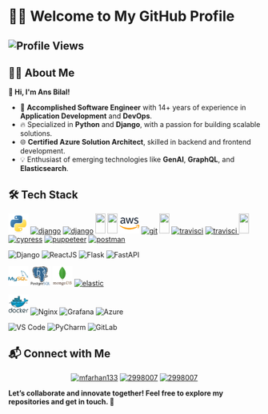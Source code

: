 # 👨‍💻 Welcome to My GitHub Profile  

![Profile Views](https://komarev.com/ghpvc/?username=YourGitHubUsername&label=Profile%20Views&color=0e75b6&style=flat) 
---

## 🧑‍💼 About Me  
**👋 Hi, I'm Ans Bilal!**  
- 🚀 **Accomplished Software Engineer** with 14+ years of experience in **Application Development** and **DevOps**.  
- 🔥 Specialized in **Python** and **Django**, with a passion for building scalable solutions.  
- 🌐 **Certified Azure Solution Architect**, skilled in backend and frontend development.  
- 💡 Enthusiast of emerging technologies like **GenAI**, **GraphQL**, and **Elasticsearch**.  

## 🛠️ Tech Stack  

<!-- Languages -->
<a href="https://www.python.org" target="blank"><img src="https://raw.githubusercontent.com/devicons/devicon/master/icons/python/python-original.svg" alt="python"   width="40" height="40"/></a>
<a href="https://www.djangoproject.com/" target="blank"><img src="https://cdn.worldvectorlogo.com/logos/django.svg" alt="django" width="40" height="40"/></a>
<a href="https://fastapi.tiangolo.com/" target="blank"><img src="https://icon.icepanel.io/Technology/svg/FastAPI.svg" alt="django" width="40" height="40"/></a>
<img src="https://cdn-icons-png.flaticon.com/128/7794/7794678.png" width="20" height="40"/>
<img src="https://cdn-icons-png.flaticon.com/128/7794/7794678.png" width="20" height="40"/>
<a href="https://aws.amazon.com" target="blank"><img src="https://raw.githubusercontent.com/devicons/devicon/master/icons/amazonwebservices/amazonwebservices-original-wordmark.svg" alt="aws" width="40" height="40"/></a>
<a href="https://git-scm.com/" target="blank"><img src="https://www.vectorlogo.zone/logos/git-scm/git-scm-icon.svg" alt="git" width="40" height="40"/></a>
<img src="https://cdn-icons-png.flaticon.com/128/7794/7794678.png" width="20" height="40"/>
<a href="https://travis-ci.org" target="blank"><img src="https://www.vectorlogo.zone/logos/travis-ci/travis-ci-icon.svg" alt="travisci" width="40" height="40"/></a>
<a href="https://github.com/features/actions" target="blank"><img src="https://icon.icepanel.io/Technology/svg/GitHub-Actions.svg" alt="travisci" width="40" height="40"/>  </a>
<img src="https://cdn-icons-png.flaticon.com/128/7794/7794678.png" width="20" height="40"/>
<a href="https://www.cypress.io" target="blank"><img src="https://raw.githubusercontent.com/simple-icons/simple-icons/6e46ec1fc23b60c8fd0d2f2ff46db82e16dbd75f/icons/cypress.svg" alt="cypress" width="40" height="40"/></a>
<a href="https://github.com/puppeteer/puppeteer" target="blank"><img src="https://www.vectorlogo.zone/logos/pptrdev/pptrdev-official.svg" alt="puppeteer" width="40" height="40"/></a>
<a href="https://postman.com" target="blank"><img src="https://www.vectorlogo.zone/logos/getpostman/getpostman-icon.svg" alt="postman" width="40" height="40"/></a> 

<!-- Frameworks -->
<img src="https://img.shields.io/badge/Django-092E20?style=for-the-badge&logo=django&logoColor=white" alt="Django" height="40" />
<img src="https://img.shields.io/badge/React-20232A?style=for-the-badge&logo=react&logoColor=61DAFB" alt="ReactJS" height="40" />
<img src="https://img.shields.io/badge/Flask-000000?style=for-the-badge&logo=flask&logoColor=white" alt="Flask" height="40" />
<img src="https://img.shields.io/badge/FastAPI-009688?style=for-the-badge&logo=fastapi&logoColor=white" alt="FastAPI" height="40" />

<!-- Databases -->
<a href="https://www.mysql.com/" target="blank"><img src="https://raw.githubusercontent.com/devicons/devicon/master/icons/mysql/mysql-original-wordmark.svg" alt="mysql" width="40" height="40"/></a>
<a href="https://www.postgresql.org" target="blank"><img src="https://raw.githubusercontent.com/devicons/devicon/master/icons/postgresql/postgresql-original-wordmark.svg" alt="postgresql" width="40" height="40"/></a>
<a href="https://www.mongodb.com/" target="blank"><img src="https://raw.githubusercontent.com/devicons/devicon/master/icons/mongodb/mongodb-original-wordmark.svg"   alt="mongodb" width="40" height="40"/></a>
<a href="https://www.elastic.co/" target="blank"><img src="https://static-www.elastic.co/v3/assets/bltefdd0b53724fa2ce/blt36f2da8d650732a0/5d0823c3d8ff351753cbc99f/logo-elasticsearch-32-color.svg" alt="elastic" width="40" height="40"/></a>
<!-- DevOps -->
<a href="https://www.docker.com/" target="blank"><img src="https://raw.githubusercontent.com/devicons/devicon/master/icons/docker/docker-original-wordmark.svg" alt="docker" width="40" height="40"/></a>
<img src="https://img.shields.io/badge/Nginx-269539?style=for-the-badge&logo=nginx&logoColor=white" alt="Nginx" height="40" />
<img src="https://img.shields.io/badge/Grafana-F46800?style=for-the-badge&logo=grafana&logoColor=white" alt="Grafana" height="40" />
<img src="https://img.shields.io/badge/Azure-0078D4?style=for-the-badge&logo=microsoftazure&logoColor=white" alt="Azure" height="40" />

<!-- Tools -->
<img src="https://img.shields.io/badge/Visual%20Studio%20Code-007ACC?style=for-the-badge&logo=visualstudiocode&logoColor=white" alt="VS Code" height="40" />
<img src="https://img.shields.io/badge/PyCharm-000000?style=for-the-badge&logo=pycharm&logoColor=white" alt="PyCharm" height="40" />
<img src="https://img.shields.io/badge/GitLab-FC6D26?style=for-the-badge&logo=gitlab&logoColor=white" alt="GitLab" height="40" />

## 📬 Connect with Me  

<p align="center">
	<a href="https://linkedin.com/in/ansbilal" target="blank"><img align="center" src="https://raw.githubusercontent.com/rahuldkjain/github-profile-readme-generator/master/src/images/icons/Social/linked-in-alt.svg" alt="mfarhan133" height="30" width="40" /></a>
	<a href="https://twitter.com/ansbilal117" target="blank"><img align="center" src="https://img.shields.io/badge/Twitter-1DA1F2?style=for-the-badge&logo=twitter&logoColor=white" alt="2998007" height="35" width="35" /></a>
	<a href="https://stackoverflow.com/users/8718274" target="blank"><img align="center" src="https://raw.githubusercontent.com/rahuldkjain/github-profile-readme-generator/master/src/images/icons/Social/stack-overflow.svg" alt="2998007" height="30" width="40" /></a>
</p>

**Let’s collaborate and innovate together! Feel free to explore my repositories and get in touch. 🚀**  

